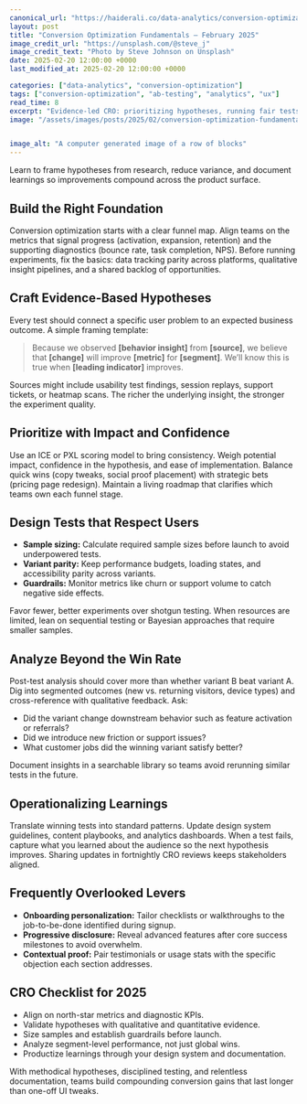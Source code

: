 ```yaml
---
canonical_url: "https://haiderali.co/data-analytics/conversion-optimization/2025/02/20/conversion-optimization-fundamentals-feb-2025/"
layout: post
title: "Conversion Optimization Fundamentals — February 2025"
image_credit_url: "https://unsplash.com/@steve_j"
image_credit_text: "Photo by Steve Johnson on Unsplash"
date: 2025-02-20 12:00:00 +0000
last_modified_at: 2025-02-20 12:00:00 +0000

categories: ["data-analytics", "conversion-optimization"]
tags: ["conversion-optimization", "ab-testing", "analytics", "ux"]
read_time: 8
excerpt: "Evidence‑led CRO: prioritizing hypotheses, running fair tests, and translating wins into durable UX improvements."
image: "/assets/images/posts/2025/02/conversion-optimization-fundamentals-feb-2025.jpg"


image_alt: "A computer generated image of a row of blocks"
---
```


Learn to frame hypotheses from research, reduce variance, and document learnings so improvements compound across the product surface.

## Build the Right Foundation

Conversion optimization starts with a clear funnel map. Align teams on the metrics that signal progress (activation, expansion, retention) and the supporting diagnostics (bounce rate, task completion, NPS). Before running experiments, fix the basics: data tracking parity across platforms, qualitative insight pipelines, and a shared backlog of opportunities.

## Craft Evidence-Based Hypotheses

Every test should connect a specific user problem to an expected business outcome. A simple framing template:

> Because we observed **[behavior insight]** from **[source]**, we believe that **[change]** will improve **[metric]** for **[segment]**. We’ll know this is true when **[leading indicator]** improves.

Sources might include usability test findings, session replays, support tickets, or heatmap scans. The richer the underlying insight, the stronger the experiment quality.

## Prioritize with Impact and Confidence

Use an ICE or PXL scoring model to bring consistency. Weigh potential impact, confidence in the hypothesis, and ease of implementation. Balance quick wins (copy tweaks, social proof placement) with strategic bets (pricing page redesign). Maintain a living roadmap that clarifies which teams own each funnel stage.

## Design Tests that Respect Users

- **Sample sizing:** Calculate required sample sizes before launch to avoid underpowered tests.
- **Variant parity:** Keep performance budgets, loading states, and accessibility parity across variants.
- **Guardrails:** Monitor metrics like churn or support volume to catch negative side effects.

Favor fewer, better experiments over shotgun testing. When resources are limited, lean on sequential testing or Bayesian approaches that require smaller samples.

## Analyze Beyond the Win Rate

Post-test analysis should cover more than whether variant B beat variant A. Dig into segmented outcomes (new vs. returning visitors, device types) and cross-reference with qualitative feedback. Ask:

- Did the variant change downstream behavior such as feature activation or referrals?
- Did we introduce new friction or support issues?
- What customer jobs did the winning variant satisfy better?

Document insights in a searchable library so teams avoid rerunning similar tests in the future.

## Operationalizing Learnings

Translate winning tests into standard patterns. Update design system guidelines, content playbooks, and analytics dashboards. When a test fails, capture what you learned about the audience so the next hypothesis improves. Sharing updates in fortnightly CRO reviews keeps stakeholders aligned.

## Frequently Overlooked Levers

- **Onboarding personalization:** Tailor checklists or walkthroughs to the job-to-be-done identified during signup.
- **Progressive disclosure:** Reveal advanced features after core success milestones to avoid overwhelm.
- **Contextual proof:** Pair testimonials or usage stats with the specific objection each section addresses.

## CRO Checklist for 2025

- Align on north-star metrics and diagnostic KPIs.
- Validate hypotheses with qualitative and quantitative evidence.
- Size samples and establish guardrails before launch.
- Analyze segment-level performance, not just global wins.
- Productize learnings through your design system and documentation.

With methodical hypotheses, disciplined testing, and relentless documentation, teams build compounding conversion gains that last longer than one-off UI tweaks.
